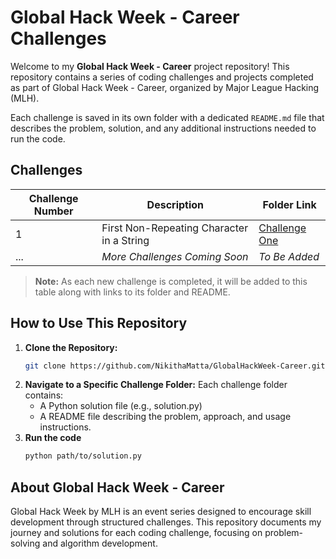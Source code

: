 # Global Hack Week - Career Challenges

Welcome to my **Global Hack Week - Career** project repository! This repository contains a series of coding challenges and projects completed as part of Global Hack Week - Career, organized by Major League Hacking (MLH).

Each challenge is saved in its own folder with a dedicated `README.md` file that describes the problem, solution, and any additional instructions needed to run the code.

## Challenges

| Challenge Number | Description | Folder Link |
| ---------------- | ----------- | ----------- |
| 1 | First Non-Repeating Character in a String | [Challenge One](challenge-one) |
| ... | _More Challenges Coming Soon_ | _To Be Added_ |

> **Note:** As each new challenge is completed, it will be added to this table along with links to its folder and README.

## How to Use This Repository

1. **Clone the Repository:**
   ```bash
   git clone https://github.com/NikithaMatta/GlobalHackWeek-Career.git
   ```
2. **Navigate to a Specific Challenge Folder:** Each challenge folder contains:
   - A Python solution file (e.g., solution.py)
   - A README file describing the problem, approach, and usage instructions.
3. **Run the code**
   ```bash
   python path/to/solution.py
   ```

## About Global Hack Week - Career

Global Hack Week by MLH is an event series designed to encourage skill development through structured challenges. This repository documents my journey and solutions for each coding challenge, focusing on problem-solving and algorithm development.
